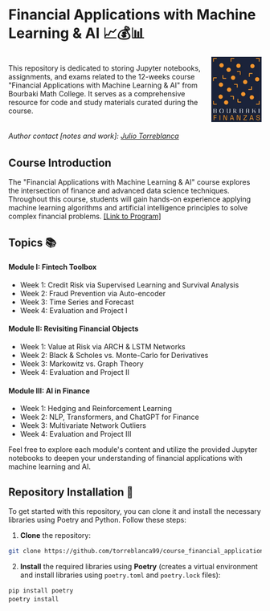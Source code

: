 # Financial Applications with Machine Learning & AI 📈💰📊
<div style="display: flex; align-items: center; justify-content: space-between;">
    <div>
        This repository is dedicated to storing Jupyter notebooks, assignments, and exams related to the 12-weeks course "Financial Applications with Machine Learning & AI" from Bourbaki Math College. It serves as a comprehensive resource for code and study materials curated during the course.
    </div>
    <img src="docs/img/logo_bourbaki.png" width="100" style="margin-left: 10px;">
</div>





######  Author contact [notes and work]: <a href="https://www.linkedin.com/in/torreblanca99">Julio Torreblanca</a>
## Course Introduction
The "Financial Applications with Machine Learning & AI" course explores the intersection of finance and advanced data science techniques. Throughout this course, students will gain hands-on experience applying machine learning algorithms and artificial intelligence principles to solve complex financial problems.
<a href="https://www.colegio-bourbaki.com/bourbakifinanzas">[Link to Program]</a>


## Topics 📚

#### Module I: Fintech Toolbox
- Week 1: Credit Risk via Supervised Learning and Survival Analysis
- Week 2: Fraud Prevention via Auto-encoder
- Week 3: Time Series and Forecast
- Week 4: Evaluation and Project I
#### Module II: Revisiting Financial Objects
- Week 1: Value at Risk via ARCH & LSTM Networks
- Week 2: Black & Scholes vs. Monte-Carlo for Derivatives
- Week 3: Markowitz vs. Graph Theory
- Week 4: Evaluation and Project II
#### Module III: AI in Finance
- Week 1: Hedging and Reinforcement Learning
- Week 2: NLP, Transformers, and ChatGPT for Finance
- Week 3: Multivariate Network Outliers
- Week 4: Evaluation and Project III

Feel free to explore each module's content and utilize the provided Jupyter notebooks to deepen your understanding of financial applications with machine learning and AI.

## Repository Installation 🚀
To get started with this repository, you can clone it and install the necessary libraries using Poetry and Python. Follow these steps:
1. **Clone** the repository:
```bash
git clone https://github.com/torreblanca99/course_financial_applications.git
```
2. **Install** the required libraries using **Poetry** (creates a virtual environment and install libraries using `poetry.toml` and `poetry.lock` files):
```bash
pip install poetry
poetry install
```
